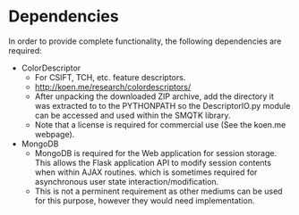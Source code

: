 # Dependencies
In order to provide complete functionality, the following dependencies are required:

* ColorDescriptor
  * For CSIFT, TCH, etc. feature descriptors.
  * http://koen.me/research/colordescriptors/
  * After unpacking the downloaded ZIP archive, add the directory it was
    extracted to to the PYTHONPATH so the DescriptorIO.py module can be
    accessed and used within the SMQTK library.
  * Note that a license is required for commercial use (See the koen.me
    webpage).
* MongoDB
  * MongoDB is required for the Web application for session storage. This
    allows the Flask application API to modify session contents when within
    AJAX routines. which is sometimes required for asynchronous user state
    interaction/modification.
  * This is not a perminent requirement as other mediums can be used for this
    purpose, however they would need implementation.
